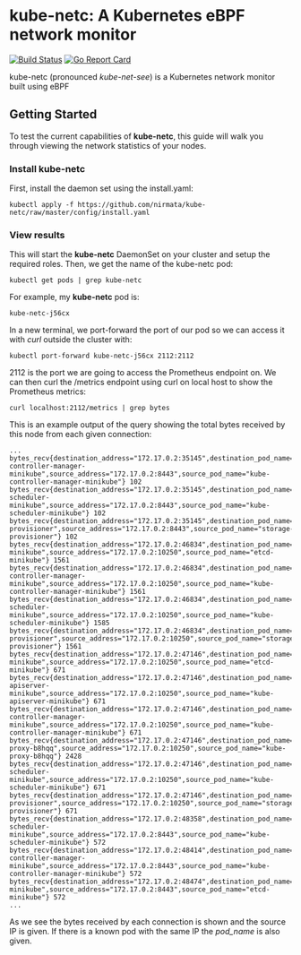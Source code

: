 # kube-netc: A Kubernetes eBPF network monitor

[![Build Status](https://travis-ci.org/nirmata/kube-netc.svg?branch=master)](https://travis-ci.org/nirmata/kube-netc) [![Go Report Card](https://goreportcard.com/badge/github.com/nirmata/kube-netc)](https://goreportcard.com/report/github.com/nirmata/kube-netc)


kube-netc (pronounced <i>kube-net-see</i>) is a Kubernetes network monitor built using eBPF

## Getting Started

To test the current capabilities of **kube-netc**, this guide will walk you through viewing the network statistics of your nodes.

### Install kube-netc

First, install the daemon set using the install.yaml:

``` 
kubectl apply -f https://github.com/nirmata/kube-netc/raw/master/config/install.yaml
```

### View results

This will start the **kube-netc** DaemonSet on your cluster and setup the required roles. Then, we get the name of the kube-netc pod:

```
kubectl get pods | grep kube-netc
```

For example, my **kube-netc** pod is:

```
kube-netc-j56cx
```
In a new terminal, we port-forward the port of our pod so we can access it with *curl* outside the cluster with:

```
kubectl port-forward kube-netc-j56cx 2112:2112
```

2112 is the port we are going to access the Prometheus endpoint on. We can then curl the /metrics endpoint using curl on local host to show the Prometheus metrics:

```
curl localhost:2112/metrics | grep bytes
```

This is an example output of the query showing the total bytes received by this node from each given connection:

```
...
bytes_recv{destination_address="172.17.0.2:35145",destination_pod_name="kube-controller-manager-minikube",source_address="172.17.0.2:8443",source_pod_name="kube-controller-manager-minikube"} 102
bytes_recv{destination_address="172.17.0.2:35145",destination_pod_name="kube-scheduler-minikube",source_address="172.17.0.2:8443",source_pod_name="kube-scheduler-minikube"} 102
bytes_recv{destination_address="172.17.0.2:35145",destination_pod_name="storage-provisioner",source_address="172.17.0.2:8443",source_pod_name="storage-provisioner"} 102
bytes_recv{destination_address="172.17.0.2:46834",destination_pod_name="etcd-minikube",source_address="172.17.0.2:10250",source_pod_name="etcd-minikube"} 1561
bytes_recv{destination_address="172.17.0.2:46834",destination_pod_name="kube-controller-manager-minikube",source_address="172.17.0.2:10250",source_pod_name="kube-controller-manager-minikube"} 1561
bytes_recv{destination_address="172.17.0.2:46834",destination_pod_name="kube-scheduler-minikube",source_address="172.17.0.2:10250",source_pod_name="kube-scheduler-minikube"} 1585
bytes_recv{destination_address="172.17.0.2:46834",destination_pod_name="storage-provisioner",source_address="172.17.0.2:10250",source_pod_name="storage-provisioner"} 1561
bytes_recv{destination_address="172.17.0.2:47146",destination_pod_name="etcd-minikube",source_address="172.17.0.2:10250",source_pod_name="etcd-minikube"} 671
bytes_recv{destination_address="172.17.0.2:47146",destination_pod_name="kube-apiserver-minikube",source_address="172.17.0.2:10250",source_pod_name="kube-apiserver-minikube"} 671
bytes_recv{destination_address="172.17.0.2:47146",destination_pod_name="kube-controller-manager-minikube",source_address="172.17.0.2:10250",source_pod_name="kube-controller-manager-minikube"} 671
bytes_recv{destination_address="172.17.0.2:47146",destination_pod_name="kube-proxy-b8hqq",source_address="172.17.0.2:10250",source_pod_name="kube-proxy-b8hqq"} 2428
bytes_recv{destination_address="172.17.0.2:47146",destination_pod_name="kube-scheduler-minikube",source_address="172.17.0.2:10250",source_pod_name="kube-scheduler-minikube"} 671
bytes_recv{destination_address="172.17.0.2:47146",destination_pod_name="storage-provisioner",source_address="172.17.0.2:10250",source_pod_name="storage-provisioner"} 671
bytes_recv{destination_address="172.17.0.2:48358",destination_pod_name="kube-scheduler-minikube",source_address="172.17.0.2:8443",source_pod_name="kube-scheduler-minikube"} 572
bytes_recv{destination_address="172.17.0.2:48414",destination_pod_name="kube-controller-manager-minikube",source_address="172.17.0.2:8443",source_pod_name="kube-controller-manager-minikube"} 572
bytes_recv{destination_address="172.17.0.2:48474",destination_pod_name="etcd-minikube",source_address="172.17.0.2:8443",source_pod_name="etcd-minikube"} 572
...
```

As we see the bytes received by each connection is shown and the source IP is given. If there is a known pod with the same IP the *pod_name* is also given.
